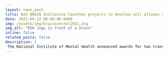 ```yaml
---
layout: news_post
title: NIH BRAIN Initiative launches projects to develop cell atlases and molecular tools for cell access 
date: 2022-09-22 00:00:00-0400
img: /assets/img/braincontest2021.png
img_alt: "NIH logo in front of a brain"
inline: false
related_posts: false
description: |
 The National Institute of Mental Health announced awards for two transformative BRAIN Initiatives.  Read more in the NIMH press release [here](https://www.nimh.nih.gov/news/science-news/2022/nih-brain-initiative-launches-projects-to-develop-cell-atlases-and-molecular-tools-for-cell-access).
---
```

